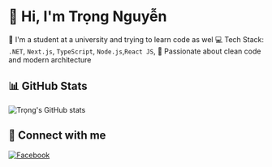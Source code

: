 # 👋 Hi, I'm Trọng Nguyễn
🌱 I'm a student at a university and trying to learn code as wel
💻 Tech Stack: `.NET`, `Next.js`, `TypeScript`, `Node.js`,`React JS`, 
🚀 Passionate about clean code and modern architecture

## 📊 GitHub Stats
![Trọng's GitHub stats](https://github-readme-stats.vercel.app/api?username=nguyentrong3114&show_icons=true&theme=radical)

## 🔗 Connect with me
[![Facebook](https://img.shields.io/badge/Facebook-1877F2?logo=facebook&logoColor=white)](https://www.facebook.com/nguyen.trong.353207)


